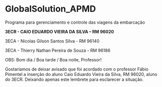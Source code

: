 # GlobalSolution_APMD
 Programa para gerenciamento e controle das viagens da embarcação

**3ECR - CAIO EDUARDO VIEIRA DA SILVA – RM 96020**

 3ECA - Nicolas Gilson Santos Silva - RM 96140 

 3ECA - Thierry Nathan Pereira de Souza - RM 96186

OBS: Bom dia / Boa tarde / Boa noite, Professor!

Gostaríamos de deixar avisado que foi acordado com o professor Fábio Pimentel a inserção do aluno Caio Eduardo Vieira da Silva, RM 96020, aluno do 3ECR. Deixando apenas este lembrete para esclarecer a situação.
